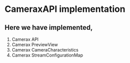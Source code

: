 # CameraxAPI implementation
## Here we have implemented,
1. Camerax API
2. Camerax PreviewView
3. Camerax CameraCharacteristics
4. Camerax StreamConfigurationMap
